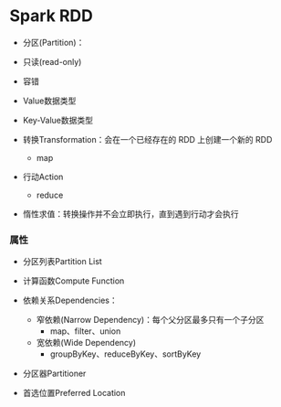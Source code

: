 # Spark RDD


- 分区(Partition)：

- 只读(read-only)
- 容错


- Value数据类型
- Key-Value数据类型


- 转换Transformation：会在一个已经存在的 RDD 上创建一个新的 RDD
    - map
- 行动Action
    - reduce


- 惰性求值：转换操作并不会立即执行，直到遇到行动才会执行





### 属性
- 分区列表Partition List

- 计算函数Compute Function

- 依赖关系Dependencies：
    - 窄依赖(Narrow Dependency)：每个父分区最多只有一个子分区
        - map、filter、union
    - 宽依赖(Wide Dependency)
        - groupByKey、reduceByKey、sortByKey
- 分区器Partitioner

- 首选位置Preferred Location

